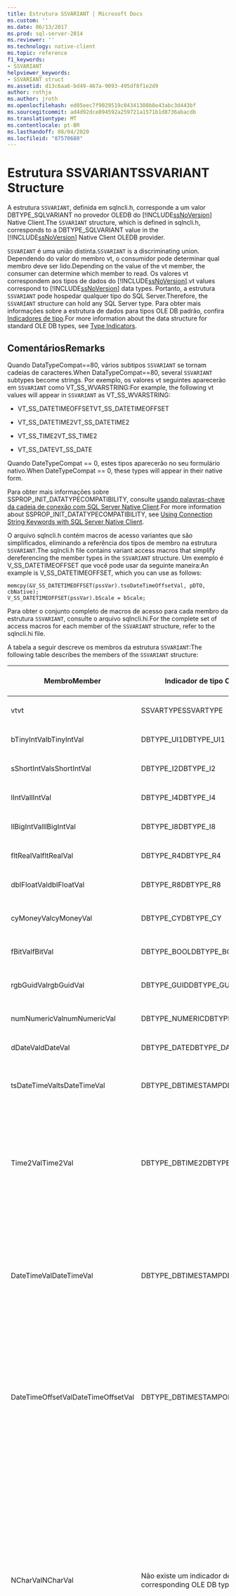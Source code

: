 ```yaml
---
title: Estrutura SSVARIANT | Microsoft Docs
ms.custom: ''
ms.date: 06/13/2017
ms.prod: sql-server-2014
ms.reviewer: ''
ms.technology: native-client
ms.topic: reference
f1_keywords:
- SSVARIANT
helpviewer_keywords:
- SSVARIANT struct
ms.assetid: d13c6aa6-bd49-467a-9093-495df8f1e2d9
author: rothja
ms.author: jroth
ms.openlocfilehash: ed05eec7f9029519c04341380b8e43abc3d443bf
ms.sourcegitcommit: ad4d92dce894592a259721a1571b1d8736abacdb
ms.translationtype: MT
ms.contentlocale: pt-BR
ms.lasthandoff: 08/04/2020
ms.locfileid: "87570680"
---
```

# <a name="ssvariant-structure"></a><span data-ttu-id="54545-102">Estrutura SSVARIANT</span><span class="sxs-lookup"><span data-stu-id="54545-102">SSVARIANT Structure</span></span>
  <span data-ttu-id="54545-103">A estrutura `SSVARIANT`, definida em sqlncli.h, corresponde a um valor DBTYPE_SQLVARIANT no provedor OLEDB do [!INCLUDE[ssNoVersion](../../includes/ssnoversion-md.md)] Native Client.</span><span class="sxs-lookup"><span data-stu-id="54545-103">The `SSVARIANT` structure, which is defined in sqlncli.h, corresponds to a DBTYPE_SQLVARIANT value in the [!INCLUDE[ssNoVersion](../../includes/ssnoversion-md.md)] Native Client OLEDB provider.</span></span>  
  
 <span data-ttu-id="54545-104">`SSVARIANT` é uma união distinta.</span><span class="sxs-lookup"><span data-stu-id="54545-104">`SSVARIANT` is a discriminating union.</span></span> <span data-ttu-id="54545-105">Dependendo do valor do membro vt, o consumidor pode determinar qual membro deve ser lido.</span><span class="sxs-lookup"><span data-stu-id="54545-105">Depending on the value of the vt member, the consumer can determine which member to read.</span></span> <span data-ttu-id="54545-106">Os valores vt correspondem aos tipos de dados do [!INCLUDE[ssNoVersion](../../includes/ssnoversion-md.md)].</span><span class="sxs-lookup"><span data-stu-id="54545-106">vt values correspond to [!INCLUDE[ssNoVersion](../../includes/ssnoversion-md.md)] data types.</span></span> <span data-ttu-id="54545-107">Portanto, a estrutura `SSVARIANT` pode hospedar qualquer tipo do SQL Server.</span><span class="sxs-lookup"><span data-stu-id="54545-107">Therefore, the `SSVARIANT` structure can hold any SQL Server type.</span></span> <span data-ttu-id="54545-108">Para obter mais informações sobre a estrutura de dados para tipos OLE DB padrão, confira [Indicadores de tipo](https://go.microsoft.com/fwlink/?LinkId=122171).</span><span class="sxs-lookup"><span data-stu-id="54545-108">For more information about the data structure for standard OLE DB types, see [Type Indicators](https://go.microsoft.com/fwlink/?LinkId=122171).</span></span>  
  
## <a name="remarks"></a><span data-ttu-id="54545-109">Comentários</span><span class="sxs-lookup"><span data-stu-id="54545-109">Remarks</span></span>  
 <span data-ttu-id="54545-110">Quando DataTypeCompat==80, vários subtipos `SSVARIANT` se tornam cadeias de caracteres.</span><span class="sxs-lookup"><span data-stu-id="54545-110">When DataTypeCompat==80, several `SSVARIANT` subtypes become strings.</span></span> <span data-ttu-id="54545-111">Por exemplo, os valores vt seguintes aparecerão em `SSVARIANT` como VT_SS_WVARSTRING:</span><span class="sxs-lookup"><span data-stu-id="54545-111">For example, the following vt values will appear in `SSVARIANT` as VT_SS_WVARSTRING:</span></span>  
  
-   <span data-ttu-id="54545-112">VT_SS_DATETIMEOFFSET</span><span class="sxs-lookup"><span data-stu-id="54545-112">VT_SS_DATETIMEOFFSET</span></span>  
  
-   <span data-ttu-id="54545-113">VT_SS_DATETIME2</span><span class="sxs-lookup"><span data-stu-id="54545-113">VT_SS_DATETIME2</span></span>  
  
-   <span data-ttu-id="54545-114">VT_SS_TIME2</span><span class="sxs-lookup"><span data-stu-id="54545-114">VT_SS_TIME2</span></span>  
  
-   <span data-ttu-id="54545-115">VT_SS_DATE</span><span class="sxs-lookup"><span data-stu-id="54545-115">VT_SS_DATE</span></span>  
  
 <span data-ttu-id="54545-116">Quando DateTypeCompat == 0, estes tipos aparecerão no seu formulário nativo.</span><span class="sxs-lookup"><span data-stu-id="54545-116">When DateTypeCompat == 0, these types will appear in their native form.</span></span>  
  
 <span data-ttu-id="54545-117">Para obter mais informações sobre SSPROP_INIT_DATATYPECOMPATIBILITY, consulte [usando palavras-chave da cadeia de conexão com SQL Server Native Client](../native-client/applications/using-connection-string-keywords-with-sql-server-native-client.md).</span><span class="sxs-lookup"><span data-stu-id="54545-117">For more information about SSPROP_INIT_DATATYPECOMPATIBILITY, see [Using Connection String Keywords with SQL Server Native Client](../native-client/applications/using-connection-string-keywords-with-sql-server-native-client.md).</span></span>  
  
 <span data-ttu-id="54545-118">O arquivo sqlncli.h contém macros de acesso variantes que são simplificados, eliminando a referência dos tipos de membro na estrutura `SSVARIANT`.</span><span class="sxs-lookup"><span data-stu-id="54545-118">The sqlncli.h file contains variant access macros that simplify dereferencing the member types in the `SSVARIANT` structure.</span></span> <span data-ttu-id="54545-119">Um exemplo é V_SS_DATETIMEOFFSET que você pode usar da seguinte maneira:</span><span class="sxs-lookup"><span data-stu-id="54545-119">An example is V_SS_DATETIMEOFFSET, which you can use as follows:</span></span>  
  
```  
memcpy(&V_SS_DATETIMEOFFSET(pssVar).tsoDateTimeOffsetVal, pDTO, cbNative);  
V_SS_DATETIMEOFFSET(pssVar).bScale = bScale;  
```  
  
 <span data-ttu-id="54545-120">Para obter o conjunto completo de macros de acesso para cada membro da estrutura `SSVARIANT`, consulte o arquivo sqlncli.hi.</span><span class="sxs-lookup"><span data-stu-id="54545-120">For the complete set of access macros for each member of the `SSVARIANT` structure, refer to the sqlncli.hi file.</span></span>  
  
 <span data-ttu-id="54545-121">A tabela a seguir descreve os membros da estrutura `SSVARIANT`:</span><span class="sxs-lookup"><span data-stu-id="54545-121">The following table describes the members of the `SSVARIANT` structure:</span></span>  
  
|<span data-ttu-id="54545-122">Membro</span><span class="sxs-lookup"><span data-stu-id="54545-122">Member</span></span>|<span data-ttu-id="54545-123">Indicador de tipo OLE DB</span><span class="sxs-lookup"><span data-stu-id="54545-123">OLE DB type indicator</span></span>|<span data-ttu-id="54545-124">Tipo de dados OLE DB C</span><span class="sxs-lookup"><span data-stu-id="54545-124">OLE DB C data type</span></span>|<span data-ttu-id="54545-125">valor vt</span><span class="sxs-lookup"><span data-stu-id="54545-125">vt value</span></span>|<span data-ttu-id="54545-126">Comentários</span><span class="sxs-lookup"><span data-stu-id="54545-126">Comments</span></span>|  
|------------|---------------------------|------------------------|--------------|--------------|  
|<span data-ttu-id="54545-127">vt</span><span class="sxs-lookup"><span data-stu-id="54545-127">vt</span></span>|<span data-ttu-id="54545-128">SSVARTYPE</span><span class="sxs-lookup"><span data-stu-id="54545-128">SSVARTYPE</span></span>|||<span data-ttu-id="54545-129">Especifica o tipo de valor contido na estrutura `SSVARIANT`.</span><span class="sxs-lookup"><span data-stu-id="54545-129">Specifies the type of value contained in the `SSVARIANT` struct.</span></span>|  
|<span data-ttu-id="54545-130">bTinyIntVal</span><span class="sxs-lookup"><span data-stu-id="54545-130">bTinyIntVal</span></span>|<span data-ttu-id="54545-131">DBTYPE_UI1</span><span class="sxs-lookup"><span data-stu-id="54545-131">DBTYPE_UI1</span></span>|`BYTE`|`VT_SS_UI1`|<span data-ttu-id="54545-132">Dá suporte ao tipo de dados `tinyint`[!INCLUDE[ssNoVersion](../../includes/ssnoversion-md.md)].</span><span class="sxs-lookup"><span data-stu-id="54545-132">Supports the `tinyint`[!INCLUDE[ssNoVersion](../../includes/ssnoversion-md.md)] data type.</span></span>|  
|<span data-ttu-id="54545-133">sShortIntVal</span><span class="sxs-lookup"><span data-stu-id="54545-133">sShortIntVal</span></span>|<span data-ttu-id="54545-134">DBTYPE_I2</span><span class="sxs-lookup"><span data-stu-id="54545-134">DBTYPE_I2</span></span>|`SHORT`|`VT_SS_I2`|<span data-ttu-id="54545-135">Dá suporte ao tipo de dados `smallint`[!INCLUDE[ssNoVersion](../../includes/ssnoversion-md.md)].</span><span class="sxs-lookup"><span data-stu-id="54545-135">Supports the `smallint`[!INCLUDE[ssNoVersion](../../includes/ssnoversion-md.md)] data type.</span></span>|  
|<span data-ttu-id="54545-136">lIntVal</span><span class="sxs-lookup"><span data-stu-id="54545-136">lIntVal</span></span>|<span data-ttu-id="54545-137">DBTYPE_I4</span><span class="sxs-lookup"><span data-stu-id="54545-137">DBTYPE_I4</span></span>|`LONG`|`VT_SS_I4`|<span data-ttu-id="54545-138">Dá suporte ao tipo de dados `int`[!INCLUDE[ssNoVersion](../../includes/ssnoversion-md.md)].</span><span class="sxs-lookup"><span data-stu-id="54545-138">Supports the `int`[!INCLUDE[ssNoVersion](../../includes/ssnoversion-md.md)] data type.</span></span>|  
|<span data-ttu-id="54545-139">llBigIntVal</span><span class="sxs-lookup"><span data-stu-id="54545-139">llBigIntVal</span></span>|<span data-ttu-id="54545-140">DBTYPE_I8</span><span class="sxs-lookup"><span data-stu-id="54545-140">DBTYPE_I8</span></span>|`LARGE_INTEGER`|`VT_SS_I8`|<span data-ttu-id="54545-141">Dá suporte ao tipo de dados `bigint`[!INCLUDE[ssNoVersion](../../includes/ssnoversion-md.md)].</span><span class="sxs-lookup"><span data-stu-id="54545-141">Supports the `bigint`[!INCLUDE[ssNoVersion](../../includes/ssnoversion-md.md)] data type.</span></span>|  
|<span data-ttu-id="54545-142">fltRealVal</span><span class="sxs-lookup"><span data-stu-id="54545-142">fltRealVal</span></span>|<span data-ttu-id="54545-143">DBTYPE_R4</span><span class="sxs-lookup"><span data-stu-id="54545-143">DBTYPE_R4</span></span>|`float`|`VT_SS_R4`|<span data-ttu-id="54545-144">Dá suporte ao tipo de dados `real`[!INCLUDE[ssNoVersion](../../includes/ssnoversion-md.md)].</span><span class="sxs-lookup"><span data-stu-id="54545-144">Supports the `real`[!INCLUDE[ssNoVersion](../../includes/ssnoversion-md.md)] data type.</span></span>|  
|<span data-ttu-id="54545-145">dblFloatVal</span><span class="sxs-lookup"><span data-stu-id="54545-145">dblFloatVal</span></span>|<span data-ttu-id="54545-146">DBTYPE_R8</span><span class="sxs-lookup"><span data-stu-id="54545-146">DBTYPE_R8</span></span>|`double`|`VT_SS_R8`|<span data-ttu-id="54545-147">Dá suporte ao tipo de dados `float`[!INCLUDE[ssNoVersion](../../includes/ssnoversion-md.md)].</span><span class="sxs-lookup"><span data-stu-id="54545-147">Supports the `float`[!INCLUDE[ssNoVersion](../../includes/ssnoversion-md.md)] data type.</span></span>|  
|<span data-ttu-id="54545-148">cyMoneyVal</span><span class="sxs-lookup"><span data-stu-id="54545-148">cyMoneyVal</span></span>|<span data-ttu-id="54545-149">DBTYPE_CY</span><span class="sxs-lookup"><span data-stu-id="54545-149">DBTYPE_CY</span></span>|`LARGE_INTEGER`|<span data-ttu-id="54545-150">**VT_SS_MONEY VT_SS_SMALLMONEY**</span><span class="sxs-lookup"><span data-stu-id="54545-150">**VT_SS_MONEY VT_SS_SMALLMONEY**</span></span>|<span data-ttu-id="54545-151">Dá suporte aos `money` tipos de dados e **smallmoney** [!INCLUDE[ssNoVersion](../../includes/ssnoversion-md.md)] .</span><span class="sxs-lookup"><span data-stu-id="54545-151">Supports the `money` and **smallmoney**[!INCLUDE[ssNoVersion](../../includes/ssnoversion-md.md)] data types.</span></span>|  
|<span data-ttu-id="54545-152">fBitVal</span><span class="sxs-lookup"><span data-stu-id="54545-152">fBitVal</span></span>|<span data-ttu-id="54545-153">DBTYPE_BOOL</span><span class="sxs-lookup"><span data-stu-id="54545-153">DBTYPE_BOOL</span></span>|`VARIANT_BOOL`|`VT_SS_BIT`|<span data-ttu-id="54545-154">Dá suporte ao tipo de dados `bit`[!INCLUDE[ssNoVersion](../../includes/ssnoversion-md.md)].</span><span class="sxs-lookup"><span data-stu-id="54545-154">Supports the `bit`[!INCLUDE[ssNoVersion](../../includes/ssnoversion-md.md)] data type.</span></span>|  
|<span data-ttu-id="54545-155">rgbGuidVal</span><span class="sxs-lookup"><span data-stu-id="54545-155">rgbGuidVal</span></span>|<span data-ttu-id="54545-156">DBTYPE_GUID</span><span class="sxs-lookup"><span data-stu-id="54545-156">DBTYPE_GUID</span></span>|`GUID`|`VT_SS_GUID`|<span data-ttu-id="54545-157">Dá suporte ao tipo de dados `uniqueidentifier`[!INCLUDE[ssNoVersion](../../includes/ssnoversion-md.md)].</span><span class="sxs-lookup"><span data-stu-id="54545-157">Supports the `uniqueidentifier`[!INCLUDE[ssNoVersion](../../includes/ssnoversion-md.md)] data type.</span></span>|  
|<span data-ttu-id="54545-158">numNumericVal</span><span class="sxs-lookup"><span data-stu-id="54545-158">numNumericVal</span></span>|<span data-ttu-id="54545-159">DBTYPE_NUMERIC</span><span class="sxs-lookup"><span data-stu-id="54545-159">DBTYPE_NUMERIC</span></span>|`DB_NUMERIC`|`VT_SS_NUMERIC`|<span data-ttu-id="54545-160">Dá suporte ao tipo de dados `numeric`[!INCLUDE[ssNoVersion](../../includes/ssnoversion-md.md)].</span><span class="sxs-lookup"><span data-stu-id="54545-160">Supports the `numeric`[!INCLUDE[ssNoVersion](../../includes/ssnoversion-md.md)] data type.</span></span>|  
|<span data-ttu-id="54545-161">dDateVal</span><span class="sxs-lookup"><span data-stu-id="54545-161">dDateVal</span></span>|<span data-ttu-id="54545-162">DBTYPE_DATE</span><span class="sxs-lookup"><span data-stu-id="54545-162">DBTYPE_DATE</span></span>|`DBDATE`|`VT_SS_DATE`|<span data-ttu-id="54545-163">Dá suporte ao tipo de dados `date`[!INCLUDE[ssNoVersion](../../includes/ssnoversion-md.md)].</span><span class="sxs-lookup"><span data-stu-id="54545-163">Supports the `date`[!INCLUDE[ssNoVersion](../../includes/ssnoversion-md.md)] data type.</span></span>|  
|<span data-ttu-id="54545-164">tsDateTimeVal</span><span class="sxs-lookup"><span data-stu-id="54545-164">tsDateTimeVal</span></span>|<span data-ttu-id="54545-165">DBTYPE_DBTIMESTAMP</span><span class="sxs-lookup"><span data-stu-id="54545-165">DBTYPE_DBTIMESTAMP</span></span>|`DBTIMESTAMP`|`VT_SS_SMALLDATETIME VT_SS_DATETIME VT_SS_DATETIME2`|<span data-ttu-id="54545-166">Dá suporte aos tipos de dados `smalldatetime`, `datetime` e `datetime2` do [!INCLUDE[ssNoVersion](../../includes/ssnoversion-md.md)].</span><span class="sxs-lookup"><span data-stu-id="54545-166">Supports the `smalldatetime`, `datetime`, and `datetime2`[!INCLUDE[ssNoVersion](../../includes/ssnoversion-md.md)] data types.</span></span>|  
|<span data-ttu-id="54545-167">Time2Val</span><span class="sxs-lookup"><span data-stu-id="54545-167">Time2Val</span></span>|<span data-ttu-id="54545-168">DBTYPE_DBTIME2</span><span class="sxs-lookup"><span data-stu-id="54545-168">DBTYPE_DBTIME2</span></span>|`DBTIME2`|`VT_SS_TIME2`|<span data-ttu-id="54545-169">Dá suporte ao tipo de dados `time`[!INCLUDE[ssNoVersion](../../includes/ssnoversion-md.md)].</span><span class="sxs-lookup"><span data-stu-id="54545-169">Supports the `time`[!INCLUDE[ssNoVersion](../../includes/ssnoversion-md.md)] data type.</span></span><br /><br /> <span data-ttu-id="54545-170">Inclui os seguintes membros:</span><span class="sxs-lookup"><span data-stu-id="54545-170">Includes the following members:</span></span><br /><br /> <span data-ttu-id="54545-171">*tTime2Val* ( `DBTIME2` )</span><span class="sxs-lookup"><span data-stu-id="54545-171">*tTime2Val* (`DBTIME2`)</span></span><br /><br /> <span data-ttu-id="54545-172">*bScale* ( `BYTE` ) especifica a escala para o valor de *tTime2Val* .</span><span class="sxs-lookup"><span data-stu-id="54545-172">*bScale* (`BYTE`) Specifies the scale for *tTime2Val* value.</span></span>|  
|<span data-ttu-id="54545-173">DateTimeVal</span><span class="sxs-lookup"><span data-stu-id="54545-173">DateTimeVal</span></span>|<span data-ttu-id="54545-174">DBTYPE_DBTIMESTAMP</span><span class="sxs-lookup"><span data-stu-id="54545-174">DBTYPE_DBTIMESTAMP</span></span>|`DBTIMESTAMP`|`VT_SS_DATETIME2`|<span data-ttu-id="54545-175">Dá suporte ao tipo de dados `datetime2`[!INCLUDE[ssNoVersion](../../includes/ssnoversion-md.md)].</span><span class="sxs-lookup"><span data-stu-id="54545-175">Supports the `datetime2`[!INCLUDE[ssNoVersion](../../includes/ssnoversion-md.md)] data type.</span></span><br /><br /> <span data-ttu-id="54545-176">Inclui os seguintes membros:</span><span class="sxs-lookup"><span data-stu-id="54545-176">Includes the following members:</span></span><br /><br /> <span data-ttu-id="54545-177">*tsDataTimeVal* (DBTIMESTAMP)</span><span class="sxs-lookup"><span data-stu-id="54545-177">*tsDataTimeVal* (DBTIMESTAMP)</span></span><br /><br /> <span data-ttu-id="54545-178">*bScale* ( `BYTE` ) especifica a escala para o valor de *tsDataTimeVal* .</span><span class="sxs-lookup"><span data-stu-id="54545-178">*bScale* (`BYTE`) Specifies the scale for *tsDataTimeVal* value.</span></span>|  
|<span data-ttu-id="54545-179">DateTimeOffsetVal</span><span class="sxs-lookup"><span data-stu-id="54545-179">DateTimeOffsetVal</span></span>|<span data-ttu-id="54545-180">DBTYPE_DBTIMESTAMPOFSET</span><span class="sxs-lookup"><span data-stu-id="54545-180">DBTYPE_DBTIMESTAMPOFSET</span></span>|`DBTIMESTAMPOFFSET`|`VT_SS_DATETIMEOFFSET`|<span data-ttu-id="54545-181">Dá suporte ao tipo de dados `datetimeoffset`[!INCLUDE[ssNoVersion](../../includes/ssnoversion-md.md)].</span><span class="sxs-lookup"><span data-stu-id="54545-181">Supports the `datetimeoffset`[!INCLUDE[ssNoVersion](../../includes/ssnoversion-md.md)] data type.</span></span><br /><br /> <span data-ttu-id="54545-182">Inclui os seguintes membros:</span><span class="sxs-lookup"><span data-stu-id="54545-182">Includes the following members:</span></span><br /><br /> <span data-ttu-id="54545-183">*tsoDateTimeOffsetVal* ( `DBTIMESTAMPOFFSET` )</span><span class="sxs-lookup"><span data-stu-id="54545-183">*tsoDateTimeOffsetVal* (`DBTIMESTAMPOFFSET`)</span></span><br /><br /> <span data-ttu-id="54545-184">*bScale* ( `BYTE` ) especifica a escala para o valor de *tsoDateTimeOffsetVal* .</span><span class="sxs-lookup"><span data-stu-id="54545-184">*bScale* (`BYTE`) Specifies the scale for *tsoDateTimeOffsetVal* value.</span></span>|  
|<span data-ttu-id="54545-185">NCharVal</span><span class="sxs-lookup"><span data-stu-id="54545-185">NCharVal</span></span>|<span data-ttu-id="54545-186">Não existe um indicador de tipo OLE DB correspondente.</span><span class="sxs-lookup"><span data-stu-id="54545-186">No corresponding OLE DB type indicator.</span></span>|`struct _NCharVal`|`VT_SS_WVARSTRING,`<br /><br /> `VT_SS_WSTRING`|<span data-ttu-id="54545-187">Dá suporte aos `nchar` tipos de dados e **nvarchar** [!INCLUDE[ssNoVersion](../../includes/ssnoversion-md.md)] .</span><span class="sxs-lookup"><span data-stu-id="54545-187">Supports the `nchar` and **nvarchar**[!INCLUDE[ssNoVersion](../../includes/ssnoversion-md.md)] data types.</span></span><br /><br /> <span data-ttu-id="54545-188">Inclui os seguintes membros:</span><span class="sxs-lookup"><span data-stu-id="54545-188">Includes the following members:</span></span><br /><br /> <span data-ttu-id="54545-189">*sActualLength* ( `SHORT` ) especifica o comprimento real para a cadeia de caracteres para a qual *pwchNCharVal* aponta.</span><span class="sxs-lookup"><span data-stu-id="54545-189">*sActualLength* (`SHORT`) Specifies the actual length for the string to which *pwchNCharVal* points.</span></span> <span data-ttu-id="54545-190">Não inclui o zero final.</span><span class="sxs-lookup"><span data-stu-id="54545-190">Does not include terminating zero.</span></span><br /><br /> <span data-ttu-id="54545-191">*sMaxLength* ( `SHORT` ) especifica o comprimento máximo da cadeia de caracteres para a qual o *pwchNCharVal* aponta.</span><span class="sxs-lookup"><span data-stu-id="54545-191">*sMaxLength* (`SHORT`) Specifies the maximum length for the string to which *pwchNCharVal* points.</span></span><br /><br /> <span data-ttu-id="54545-192">ponteiro *pwchNCharVal* ( `WCHAR` \* ) para a cadeia de caracteres.</span><span class="sxs-lookup"><span data-stu-id="54545-192">*pwchNCharVal* (`WCHAR` \*) Pointer to the string.</span></span><br /><br /> <span data-ttu-id="54545-193">Membros não usados: *rgbReserved*, *dwReserved* e *pwchReserved*.</span><span class="sxs-lookup"><span data-stu-id="54545-193">Unused members: *rgbReserved*, *dwReserved*, and *pwchReserved*.</span></span>|  
|<span data-ttu-id="54545-194">CharVal</span><span class="sxs-lookup"><span data-stu-id="54545-194">CharVal</span></span>|<span data-ttu-id="54545-195">Não existe um indicador de tipo OLE DB correspondente.</span><span class="sxs-lookup"><span data-stu-id="54545-195">No corresponding OLE DB type indicator.</span></span>|`struct _CharVal`|`VT_SS_STRING,`<br /><br /> `VT_SS_VARSTRING`|<span data-ttu-id="54545-196">Dá suporte aos `char` tipos de dados e **varchar** [!INCLUDE[ssNoVersion](../../includes/ssnoversion-md.md)] .</span><span class="sxs-lookup"><span data-stu-id="54545-196">Supports the `char` and **varchar**[!INCLUDE[ssNoVersion](../../includes/ssnoversion-md.md)] data types.</span></span><br /><br /> <span data-ttu-id="54545-197">Inclui os seguintes membros:</span><span class="sxs-lookup"><span data-stu-id="54545-197">Includes the following members:</span></span><br /><br /> <span data-ttu-id="54545-198">*sActualLength* ( `SHORT` ) especifica o comprimento real para a cadeia de caracteres para a qual *pchCharVal* aponta.</span><span class="sxs-lookup"><span data-stu-id="54545-198">*sActualLength* (`SHORT`) Specifies the actual length for the string to which *pchCharVal* points.</span></span> <span data-ttu-id="54545-199">Não inclui o zero final.</span><span class="sxs-lookup"><span data-stu-id="54545-199">Does not include terminating zero.</span></span><br /><br /> <span data-ttu-id="54545-200">*sMaxLength* ( `SHORT` ) especifica o comprimento máximo da cadeia de caracteres para a qual o *pchCharVal* aponta.</span><span class="sxs-lookup"><span data-stu-id="54545-200">*sMaxLength* (`SHORT`) Specifies the maximum length for the string to which *pchCharVal* points.</span></span><br /><br /> <span data-ttu-id="54545-201">ponteiro *pchCharVal* ( `CHAR` \* ) para a cadeia de caracteres.</span><span class="sxs-lookup"><span data-stu-id="54545-201">*pchCharVal* (`CHAR` \*) Pointer to the string.</span></span><br /><br /> <span data-ttu-id="54545-202">Membros não usados:</span><span class="sxs-lookup"><span data-stu-id="54545-202">Unused members:</span></span><br /><br /> <span data-ttu-id="54545-203">*rgbReserved*, *dwReserved* e *pwchReserved*.</span><span class="sxs-lookup"><span data-stu-id="54545-203">*rgbReserved*, *dwReserved*, and *pwchReserved*.</span></span>|  
|<span data-ttu-id="54545-204">BinaryVal</span><span class="sxs-lookup"><span data-stu-id="54545-204">BinaryVal</span></span>|<span data-ttu-id="54545-205">Não existe um indicador de tipo OLE DB correspondente.</span><span class="sxs-lookup"><span data-stu-id="54545-205">No corresponding OLE DB type indicator.</span></span>|`struct _BinaryVal`|`VT_SS_VARBINARY,`<br /><br /> `VT_SS_BINARY`|<span data-ttu-id="54545-206">Dá suporte aos `binary` tipos de dados e **varbinary** [!INCLUDE[ssNoVersion](../../includes/ssnoversion-md.md)] .</span><span class="sxs-lookup"><span data-stu-id="54545-206">Supports the `binary` and **varbinary**[!INCLUDE[ssNoVersion](../../includes/ssnoversion-md.md)] data types.</span></span><br /><br /> <span data-ttu-id="54545-207">Inclui os seguintes membros:</span><span class="sxs-lookup"><span data-stu-id="54545-207">Includes the following members:</span></span><br /><br /> <span data-ttu-id="54545-208">*sActualLength* ( `SHORT` ) especifica o comprimento real para os dados aos quais *prgbBinaryVal* pontos.</span><span class="sxs-lookup"><span data-stu-id="54545-208">*sActualLength* (`SHORT`) Specifies the actual length for the data to which *prgbBinaryVal* points.</span></span><br /><br /> <span data-ttu-id="54545-209">*sMaxLength* ( `SHORT` ) especifica o comprimento máximo para os dados aos quais o *prgbBinaryVal* aponta.</span><span class="sxs-lookup"><span data-stu-id="54545-209">*sMaxLength* (`SHORT`) Specifies the maximum length for the data to which *prgbBinaryVal* points.</span></span><br /><br /> <span data-ttu-id="54545-210">ponteiro *prgbBinaryVal* ( `BYTE` \* ) para os dados binários.</span><span class="sxs-lookup"><span data-stu-id="54545-210">*prgbBinaryVal* (`BYTE` \*) Pointer to the binary data.</span></span><br /><br /> <span data-ttu-id="54545-211">Membro não usado: *dwReserved*.</span><span class="sxs-lookup"><span data-stu-id="54545-211">Unused member: *dwReserved*.</span></span>|  
|<span data-ttu-id="54545-212">UnknownType</span><span class="sxs-lookup"><span data-stu-id="54545-212">UnknownType</span></span>|<span data-ttu-id="54545-213">UNUSED</span><span class="sxs-lookup"><span data-stu-id="54545-213">UNUSED</span></span>|<span data-ttu-id="54545-214">UNUSED</span><span class="sxs-lookup"><span data-stu-id="54545-214">UNUSED</span></span>|<span data-ttu-id="54545-215">UNUSED</span><span class="sxs-lookup"><span data-stu-id="54545-215">UNUSED</span></span>|<span data-ttu-id="54545-216">UNUSED</span><span class="sxs-lookup"><span data-stu-id="54545-216">UNUSED</span></span>|  
|<span data-ttu-id="54545-217">BLOBType</span><span class="sxs-lookup"><span data-stu-id="54545-217">BLOBType</span></span>|<span data-ttu-id="54545-218">UNUSED</span><span class="sxs-lookup"><span data-stu-id="54545-218">UNUSED</span></span>|<span data-ttu-id="54545-219">UNUSED</span><span class="sxs-lookup"><span data-stu-id="54545-219">UNUSED</span></span>|<span data-ttu-id="54545-220">UNUSED</span><span class="sxs-lookup"><span data-stu-id="54545-220">UNUSED</span></span>|<span data-ttu-id="54545-221">UNUSED</span><span class="sxs-lookup"><span data-stu-id="54545-221">UNUSED</span></span>|  
  
## <a name="see-also"></a><span data-ttu-id="54545-222">Consulte Também</span><span class="sxs-lookup"><span data-stu-id="54545-222">See Also</span></span>  
 [<span data-ttu-id="54545-223">Tipos de dados &#40;OLE DB&#41;</span><span class="sxs-lookup"><span data-stu-id="54545-223">Data Types &#40;OLE DB&#41;</span></span>](data-types-ole-db.md)  
  
  
